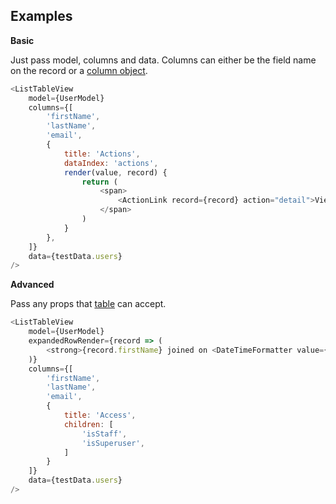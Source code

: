## Examples

**Basic**

Just pass model, columns and data. Columns can either be the field name on the record or a [column object](https://ant.design/components/table/#Column).

```js { "fakeBrowser": true }
<ListTableView
    model={UserModel}
    columns={[
        'firstName',
        'lastName',
        'email',
        {
            title: 'Actions',
            dataIndex: 'actions',
            render(value, record) {
                return (
                    <span>
                        <ActionLink record={record} action="detail">View</ActionLink>
                    </span>
                )
            }
        },
    ]}
    data={testData.users}
/>
```

**Advanced**

Pass any props that [table](https://ant.design/components/table/#Table) can accept.

```js { "fakeBrowser": true }
<ListTableView
    model={UserModel}
    expandedRowRender={record => (
        <strong>{record.firstName} joined on <DateTimeFormatter value={record.dateJoined} />.</strong>
    )}
    columns={[
        'firstName',
        'lastName',
        'email',
        {
            title: 'Access',
            children: [
                'isStaff',
                'isSuperuser',
            ]
        }
    ]}
    data={testData.users}
/>
```
